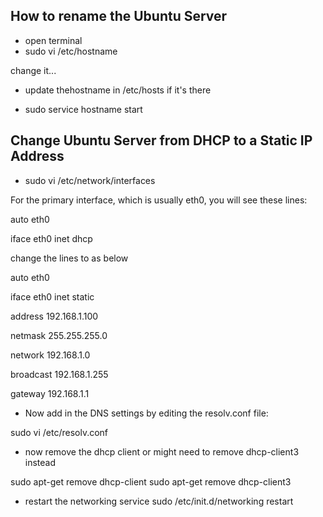 ## How to rename the Ubuntu Server

- open terminal
 - sudo vi /etc/hostname

 change it...

  - update thehostname in /etc/hosts if it's there

- sudo service hostname start 

## Change Ubuntu Server from DHCP to a Static IP Address

- sudo vi /etc/network/interfaces

For the primary interface, which is usually eth0, you will see these lines:

auto eth0

iface eth0 inet dhcp

change the lines to as below

auto eth0

iface eth0 inet static

address 192.168.1.100

netmask 255.255.255.0

network 192.168.1.0

broadcast 192.168.1.255

gateway 192.168.1.1


- Now add in the DNS settings by editing the resolv.conf file:

sudo vi /etc/resolv.conf

- now remove the dhcp client or might need to remove dhcp-client3 instead

sudo apt-get remove dhcp-client
sudo apt-get remove dhcp-client3

- restart the networking service
sudo /etc/init.d/networking restart





